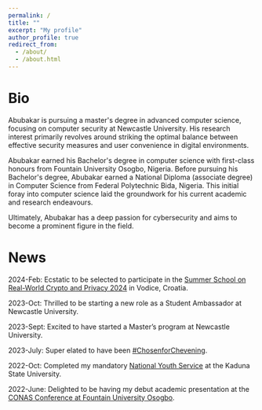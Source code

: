 ```yaml
---
permalink: /
title: ""
excerpt: "My profile"
author_profile: true
redirect_from: 
  - /about/
  - /about.html
---
```

Bio
======
Abubakar is pursuing a master's degree in advanced computer science, focusing on computer security at Newcastle University. His research interest primarily revolves around striking the optimal balance between effective security measures and user convenience in digital environments.

Abubakar earned his Bachelor's degree in computer science with first-class honours from Fountain University Osogbo, Nigeria. Before pursuing his Bachelor's degree, Abubakar earned a National Diploma (associate degree) in Computer Science from Federal Polytechnic Bida, Nigeria. This initial foray into computer science laid the groundwork for his current academic and research endeavours.

Ultimately, Abubakar has a deep passion for cybersecurity and aims to become a prominent figure in the field.


News
======
2024-Feb:      Ecstatic to be selected to participate in the [Summer School on Real-World Crypto and Privacy 2024](https://summerschool-croatia.cs.ru.nl/2024/) in Vodice, Croatia.

2023-Oct:      Thrilled to be starting a new role as a Student Ambassador at Newcastle University.

2023-Sept:     Excited to have started a Master’s program at Newcastle University.

2023-July:     Super elated to have been [#ChosenforChevening](https://www.chevening.org/scholarships/).

2022-Oct:      Completed my mandatory [National Youth Service](https://www.nysc.gov.ng/aboutscheme.html) at the Kaduna State University.

2022-June:     Delighted to be having my debut academic presentation at the [CONAS Conference at Fountain University Osogbo](https://fuo.edu.ng/innovative-tools-in-science-and-technology-for-global-development/).

